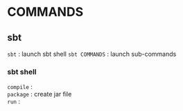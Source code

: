 # COMMANDS

## sbt

`sbt` : launch sbt shell
`sbt COMMANDS` : launch sub-commands  

### sbt shell

`compile` :  
`package` : create jar file  
`run` :  

